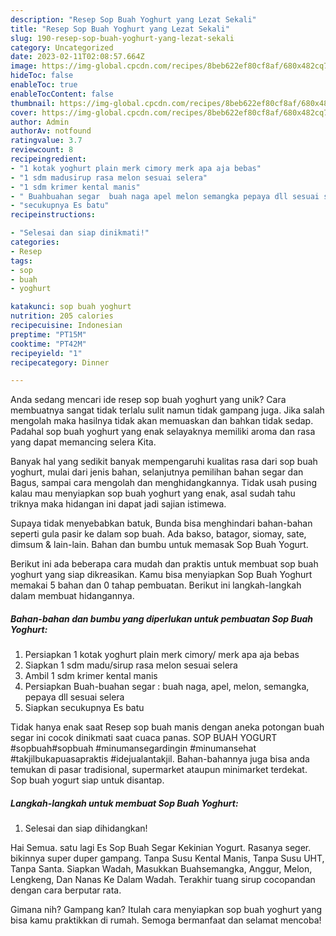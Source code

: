 ```yaml
---
description: "Resep Sop Buah Yoghurt yang Lezat Sekali"
title: "Resep Sop Buah Yoghurt yang Lezat Sekali"
slug: 190-resep-sop-buah-yoghurt-yang-lezat-sekali
category: Uncategorized
date: 2023-02-11T02:08:57.664Z
image: https://img-global.cpcdn.com/recipes/8beb622ef80cf8af/680x482cq70/sop-buah-yoghurt-foto-resep-utama.jpg
hideToc: false
enableToc: true
enableTocContent: false
thumbnail: https://img-global.cpcdn.com/recipes/8beb622ef80cf8af/680x482cq70/sop-buah-yoghurt-foto-resep-utama.jpg
cover: https://img-global.cpcdn.com/recipes/8beb622ef80cf8af/680x482cq70/sop-buah-yoghurt-foto-resep-utama.jpg
author: Admin
authorAv: notfound
ratingvalue: 3.7
reviewcount: 8
recipeingredient:
- "1 kotak yoghurt plain merk cimory merk apa aja bebas"
- "1 sdm madusirup rasa melon sesuai selera"
- "1 sdm krimer kental manis"
- " Buahbuahan segar  buah naga apel melon semangka pepaya dll sesuai selera"
- "secukupnya Es batu"
recipeinstructions:

- "Selesai dan siap dinikmati!"
categories:
- Resep
tags:
- sop
- buah
- yoghurt

katakunci: sop buah yoghurt 
nutrition: 205 calories
recipecuisine: Indonesian
preptime: "PT15M"
cooktime: "PT42M"
recipeyield: "1"
recipecategory: Dinner

---
```





Anda sedang mencari ide resep sop buah yoghurt yang unik? Cara membuatnya sangat tidak terlalu sulit namun tidak gampang juga. Jika salah mengolah maka hasilnya tidak akan memuaskan dan bahkan tidak sedap. Padahal sop buah yoghurt yang enak selayaknya memiliki aroma dan rasa yang dapat memancing selera Kita.





Banyak hal yang sedikit banyak mempengaruhi kualitas rasa dari sop buah yoghurt, mulai dari jenis bahan, selanjutnya pemilihan bahan segar dan Bagus, sampai cara mengolah dan menghidangkannya. Tidak usah pusing kalau mau menyiapkan sop buah yoghurt yang enak,      asal sudah tahu triknya maka hidangan ini dapat jadi sajian istimewa.














Supaya tidak menyebabkan batuk, Bunda bisa menghindari bahan-bahan seperti gula pasir ke dalam sop buah. Ada bakso, batagor, siomay, sate, dimsum &amp; lain-lain. Bahan dan bumbu untuk memasak Sop Buah Yogurt.






Berikut ini ada beberapa cara mudah dan praktis untuk membuat sop buah yoghurt yang siap dikreasikan. Kamu bisa menyiapkan Sop Buah Yoghurt memakai 5 bahan dan 0 tahap pembuatan. Berikut ini langkah-langkah dalam membuat hidangannya.

<!--inarticleads1-->

##### Bahan-bahan dan bumbu yang diperlukan untuk pembuatan Sop Buah Yoghurt:

1. Persiapkan 1 kotak yoghurt plain merk cimory/ merk apa aja bebas
1. Siapkan 1 sdm madu/sirup rasa melon sesuai selera
1. Ambil 1 sdm krimer kental manis
1. Persiapkan  Buah-buahan segar : buah naga, apel, melon, semangka, pepaya dll sesuai selera
1. Siapkan secukupnya Es batu


Tidak hanya enak saat Resep sop buah manis dengan aneka potongan buah segar ini cocok dinikmati saat cuaca panas. SOP BUAH YOGURT #sopbuah#sopbuah #minumansegardingin #minumansehat #takjilbukapuasapraktis #idejualantakjil. Bahan-bahannya juga bisa anda temukan di pasar tradisional, supermarket ataupun minimarket terdekat. Sop buah yogurt siap untuk disantap. 

<!--inarticleads2-->

##### Langkah-langkah untuk membuat Sop Buah Yoghurt:


1. Selesai dan siap dihidangkan!

Hai Semua. satu lagi Es Sop Buah Segar Kekinian Yogurt. Rasanya seger. bikinnya super duper gampang. Tanpa Susu Kental Manis, Tanpa Susu UHT, Tanpa Santa. Siapkan Wadah, Masukkan Buahsemangka, Anggur, Melon, Lengkeng, Dan Nanas Ke Dalam Wadah. Terakhir tuang sirup cocopandan dengan cara berputar rata. 

Gimana nih? Gampang kan? Itulah cara menyiapkan sop buah yoghurt yang bisa kamu praktikkan di rumah. Semoga bermanfaat dan selamat mencoba!
